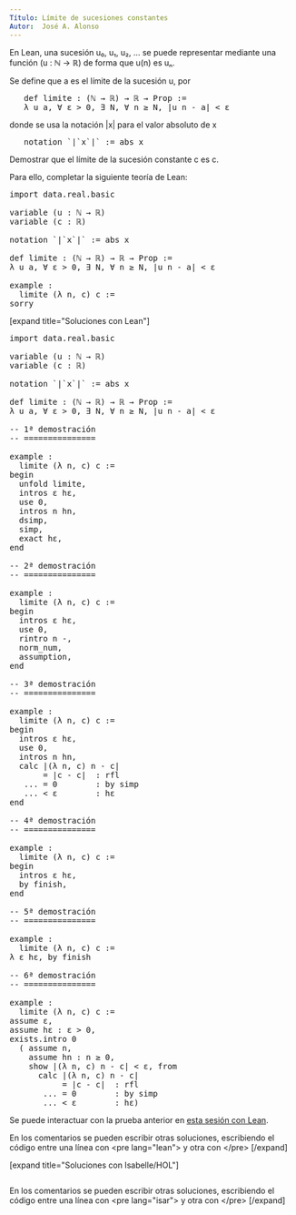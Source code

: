 ```yaml
---
Título: Límite de sucesiones constantes
Autor:  José A. Alonso
---
```


En Lean, una sucesión u₀, u₁, u₂, ... se puede representar mediante una función (u : ℕ → ℝ) de forma que u(n) es uₙ.

Se define que a es el límite de la sucesión u, por
<pre lang="text">
   def limite : (ℕ → ℝ) → ℝ → Prop :=
   λ u a, ∀ ε > 0, ∃ N, ∀ n ≥ N, |u n - a| < ε
</pre>
donde se usa la notación |x| para el valor absoluto de x
<pre lang="text">
   notation `|`x`|` := abs x
</pre>

Demostrar que el límite de la sucesión constante c es c.

Para ello, completar la siguiente teoría de Lean:

<pre lang="lean">
import data.real.basic

variable (u : ℕ → ℝ)
variable (c : ℝ)

notation `|`x`|` := abs x

def limite : (ℕ → ℝ) → ℝ → Prop :=
λ u a, ∀ ε > 0, ∃ N, ∀ n ≥ N, |u n - a| < ε

example :
  limite (λ n, c) c :=
sorry
</pre>

[expand title="Soluciones con Lean"]

<pre lang="lean">
import data.real.basic

variable (u : ℕ → ℝ)
variable (c : ℝ)

notation `|`x`|` := abs x

def limite : (ℕ → ℝ) → ℝ → Prop :=
λ u a, ∀ ε > 0, ∃ N, ∀ n ≥ N, |u n - a| < ε

-- 1ª demostración
-- ===============

example :
  limite (λ n, c) c :=
begin
  unfold limite,
  intros ε hε,
  use 0,
  intros n hn,
  dsimp,
  simp,
  exact hε,
end

-- 2ª demostración
-- ===============

example :
  limite (λ n, c) c :=
begin
  intros ε hε,
  use 0,
  rintro n -,
  norm_num,
  assumption,
end

-- 3ª demostración
-- ===============

example :
  limite (λ n, c) c :=
begin
  intros ε hε,
  use 0,
  intros n hn,
  calc |(λ n, c) n - c|
       = |c - c|  : rfl
   ... = 0        : by simp
   ... < ε        : hε
end

-- 4ª demostración
-- ===============

example :
  limite (λ n, c) c :=
begin
  intros ε hε,
  by finish,
end

-- 5ª demostración
-- ===============

example :
  limite (λ n, c) c :=
λ ε hε, by finish

-- 6ª demostración
-- ===============

example :
  limite (λ n, c) c :=
assume ε,
assume hε : ε > 0,
exists.intro 0
  ( assume n,
    assume hn : n ≥ 0,
    show |(λ n, c) n - c| < ε, from
      calc |(λ n, c) n - c|
           = |c - c|  : rfl
       ... = 0        : by simp
       ... < ε        : hε)
</pre>

Se puede interactuar con la prueba anterior en <a href="https://www.cs.us.es/~jalonso/lean-web-editor/#url=https://raw.githubusercontent.com/jaalonso/Calculemus/main/src/Limite_de_sucesiones_constantes.lean" rel="noopener noreferrer" target="_blank">esta sesión con Lean</a>.

En los comentarios se pueden escribir otras soluciones, escribiendo el código entre una línea con &#60;pre lang=&quot;lean&quot;&#62; y otra con &#60;/pre&#62;
[/expand]

[expand title="Soluciones con Isabelle/HOL"]

<pre lang="isar">
</pre>

En los comentarios se pueden escribir otras soluciones, escribiendo el código entre una línea con &#60;pre lang=&quot;isar&quot;&#62; y otra con &#60;/pre&#62;
[/expand]
